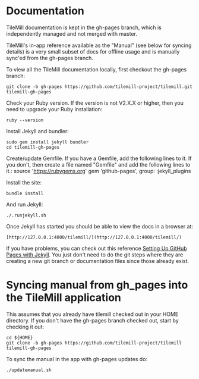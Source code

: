 # Documentation

TileMill documentation is kept in the gh-pages branch, which is independently managed and not merged with master.

TileMill's in-app reference available as the "Manual" (see below for syncing details) is a very small subset of docs for offline usage and is manually sync'ed from the gh-pages branch.

To view all the TileMill documentation locally, first checkout the gh-pages branch:

    git clone -b gh-pages https://github.com/tilemill-project/tilemill.git tilemill-gh-pages

Check your Ruby version. If the version is not V2.X.X or higher, then you need to upgrade your Ruby installation:

    ruby --version

Install Jekyll and bundler:

    sudo gem install jekyll bundler
    cd tilemill-gh-pages

Create/update Gemfile. If you have a Gemfile, add the following lines to it. If you don't, then create a file named "Gemfile" and add the following lines to it.:
    source 'https://rubygems.org'
    gem 'github-pages', group: :jekyll_plugins

Install the site:

    bundle install

And run Jekyll:

    ./.runjekyll.sh

Once Jekyll has started you should be able to view the docs in a browser at:

    [http://127.0.0.1:4000/tilemill/](http://127.0.0.1:4000/tilemill/)

If you have problems, you can check out this reference [Setting Up GitHub Pages with Jekyll](https://help.github.com/articles/setting-up-your-github-pages-site-locally-with-jekyll). You just don't need to do the git steps where they are creating a new git branch or documentation files since those already exist.

# Syncing manual from gh_pages into the TileMill application

This assumes that you already have tilemill checked out in your HOME directory. If you don't have the gh-pages branch checked out, start by checking it out:

    cd ${HOME}
    git clone -b gh-pages https://github.com/tilemill-project/tilemill tilemill-gh-pages

To sync the manual in the app with gh-pages updates do:

    ./updatemanual.sh
